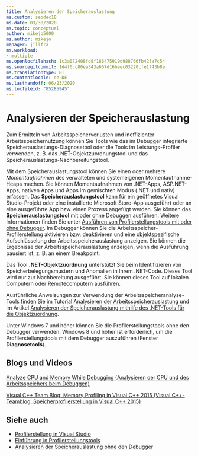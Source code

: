 ```yaml
---
title: Analysieren der Speicherauslastung
ms.custom: seodec18
ms.date: 03/30/2020
ms.topic: conceptual
author: mikejo5000
ms.author: mikejo
manager: jillfra
ms.workload:
- multiple
ms.openlocfilehash: 1c3a072408fd8f166475919d988766fb42fa7c54
ms.sourcegitcommit: 1d4f6cc80ea343a667d16beec03220cfe1f43b8e
ms.translationtype: HT
ms.contentlocale: de-DE
ms.lasthandoff: 06/23/2020
ms.locfileid: "85285945"
---
```

# <a name="analyze-memory-usage"></a>Analysieren der Speicherauslastung

Zum Ermitteln von Arbeitsspeicherverlusten und ineffizienter Arbeitsspeichernutzung können Sie Tools wie das im Debugger integrierte Speicherauslastungs-Diagnosetool oder die Tools im Leistungs-Profiler verwenden, z. B. das .NET-Objektzuordnungstool und das Speicherauslastungs-Nachbereitungstool.

Mit dem Speicherauslastungstool können Sie einen oder mehrere *Momentaufnahmen* des verwalteten und systemeigenen Momentaufnahme-Heaps machen. Sie können Momentaufnahmen von .NET-Apps, ASP.NET-Apps, nativen Apps und Apps im gemischten Modus (.NET und nativ) erfassen. Das **Speicherauslastungstool** kann für ein geöffnetes Visual Studio-Projekt oder eine installierte Microsoft Store-App ausgeführt oder an eine ausgeführte App bzw. einen Prozess angefügt werden. Sie können das **Speicherauslastungstool** mit oder ohne Debuggen ausführen. Weitere Informationen finden Sie unter [Ausführen von Profilerstellungstools mit oder ohne Debugger](../profiling/running-profiling-tools-with-or-without-the-debugger.md). Im Debugger können Sie die Arbeitsspeicher-Profilerstellung aktivieren bzw. deaktivieren und eine objektspezifische Aufschlüsselung der Arbeitsspeicherauslastung anzeigen. Sie können die Ergebnisse der Arbeitsspeicherauslastung anzeigen, wenn die Ausführung pausiert ist, z. B. an einem Breakpoint.

Das Tool **.NET-Objektzuordnung** unterstützt Sie beim Identifizieren von Speicherbelegungsmustern und Anomalien in Ihrem .NET-Code. Dieses Tool wird nur zur Nachbereitung ausgeführt. Sie können dieses Tool auf lokalen Computern oder Remotecomputern ausführen.

Ausführliche Anweisungen zur Verwendung der Arbeitsspeicheranalyse-Tools finden Sie im Tutorial [Analysieren der Arbeitsspeicherauslastung](../profiling/memory-usage.md) und im Artikel [Analysieren der Speicherauslastung mithilfe des .NET-Tools für die Objektzuordnung](../profiling/dotnet-alloc-tool.md).

Unter Windows 7 und höher können Sie die Profilerstellungstools ohne den Debugger verwenden. Windows 8 und höher ist erforderlich, um die Profilerstellungstools mit dem Debugger auszuführen (Fenster **Diagnosetools**).

## <a name="blogs-and-videos"></a>Blogs und Videos

[Analyze CPU and Memory While Debugging (Analysieren der CPU und des Arbeitsspeichers beim Debuggen)](https://devblogs.microsoft.com/visualstudio/analyze-cpu-memory-while-debugging/)

[Visual C++ Team Blog: Memory Profiling in Visual C++ 2015 (Visual C++-Teamblog: Speicherprofilerstellung in Visual C++ 2015)](https://devblogs.microsoft.com/cppblog/memory-profiling-in-visual-c-2015/)

## <a name="see-also"></a>Siehe auch

- [Profilerstellung in Visual Studio](../profiling/index.yml)
- [Einführung in Profilerstellungstools](../profiling/profiling-feature-tour.md)
- [Analysieren der Speicherauslastung ohne den Debugger](../profiling/memory-usage-without-debugging2.md)
